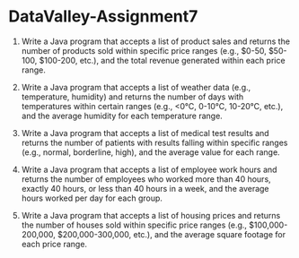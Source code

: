 # DataValley-Assignment7

1. Write a Java program that accepts a list of product sales and returns the number of products sold within specific price ranges (e.g., $0-50, $50-100, $100-200, etc.), and the total revenue generated within each price range.

2. Write a Java program that accepts a list of weather data (e.g., temperature, humidity) and returns the number of days with temperatures within certain ranges (e.g., <0°C, 0-10°C, 10-20°C, etc.), and the average humidity for each temperature range.

3. Write a Java program that accepts a list of medical test results and returns the number of patients with results falling within specific ranges (e.g., normal, borderline, high), and the average value for each range.

4. Write a Java program that accepts a list of employee work hours and returns the number of employees who worked more than 40 hours, exactly 40 hours, or less than 40 hours in a week, and the average hours worked per day for each group.

5. Write a Java program that accepts a list of housing prices and returns the number of houses sold within specific price ranges (e.g., $100,000-200,000, $200,000-300,000, etc.), and the average square footage for each price range. 
